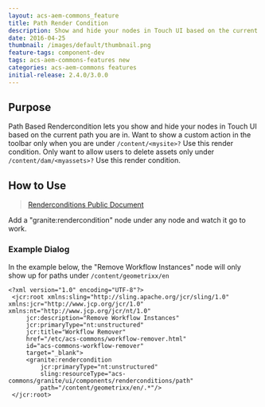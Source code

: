 ```yaml
---
layout: acs-aem-commons_feature
title: Path Render Condition
description: Show and hide your nodes in Touch UI based on the current path.
date: 2016-04-25
thumbnail: /images/default/thumbnail.png
feature-tags: component-dev
tags: acs-aem-commons-features new
categories: acs-aem-commons features
initial-release: 2.4.0/3.0.0
---
```


## Purpose

Path Based Rendercondition lets you show and hide your nodes in Touch UI based on the current path you are in.
Want to show a custom action in the toolbar only when you are under `/content/<mysite>?` Use this render condition.
Only want to allow users to delete assets only under `/content/dam/<myassets>?` Use this render condition.

## How to Use

>[Renderconditions Public Document](https://docs.adobe.com/docs/en/aem/6-1/ref/granite-ui/api/jcr_root/libs/granite/ui/components/foundation/rendercondition.html)

Add a "granite:rendercondition" node under any node and watch it go to work.


### Example Dialog

In the example below, the "Remove Workflow Instances" node will only show up for paths under `/content/geometrixx/en`

    <?xml version="1.0" encoding="UTF-8"?>
     <jcr:root xmlns:sling="http://sling.apache.org/jcr/sling/1.0" xmlns:jcr="http://www.jcp.org/jcr/1.0" xmlns:nt="http://www.jcp.org/jcr/nt/1.0"
         jcr:description="Remove Workflow Instances"
         jcr:primaryType="nt:unstructured"
         jcr:title="Workflow Remover"
         href="/etc/acs-commons/workflow-remover.html"
         id="acs-commons-workflow-remover"
         target="_blank">
         <granite:rendercondition
             jcr:primaryType="nt:unstructured"
             sling:resourceType="acs-commons/granite/ui/components/renderconditions/path"
             path="/content/geometrixx/en/.*"/>
     </jcr:root>

